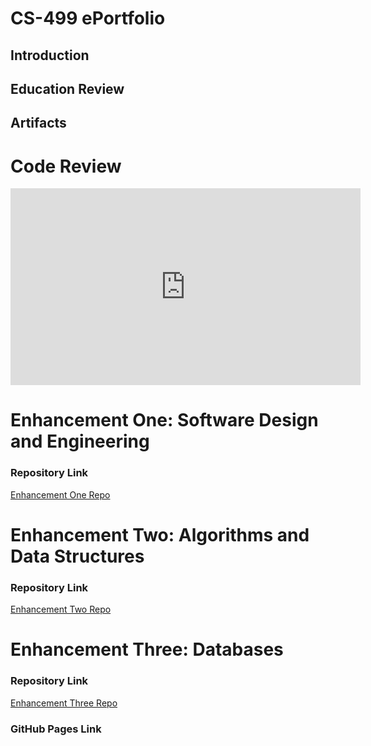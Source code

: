 # **CS-499 ePortfolio**

## **Introduction**

## **Education Review**

## **Artifacts**

# **Code Review**

<iframe width="560" height="315" src="https://www.youtube.com/embed/9srWyrcM1uQ?si=VO3C7vI_OuTMKzYx" title="YouTube video player" frameborder="0" allow="accelerometer; autoplay; clipboard-write; encrypted-media; gyroscope; picture-in-picture; web-share" referrerpolicy="strict-origin-when-cross-origin" allowfullscreen></iframe>

# **Enhancement One: Software Design and Engineering**

### **Repository Link**

[Enhancement One Repo](https://github.com/eth9n-dev/CS499-Software-Design-Enhancement)

# **Enhancement Two: Algorithms and Data Structures**

### **Repository Link**

[Enhancement Two Repo](https://github.com/eth9n-dev/Calculator)

# **Enhancement Three: Databases**

### **Repository Link**

[Enhancement Three Repo](https://github.com/eth9n-dev/CS499-Database-Enhancement)

### **GitHub Pages Link**
